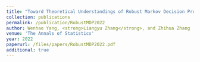 ```yaml
---
title: "Toward Theoretical Understandings of Robust Markov Decision Processes: Sample Complexity and Asymptotics"
collection: publications
permalink: /publication/RobustMDP2022
author: Wenhao Yang, <strong>Liangyu Zhang</strong>, and Zhihua Zhang
venue: 'The Annals of Statistics'
year: 2022
paperurl: /files/papers/RobustMDP2022.pdf
additional: true
---
```

